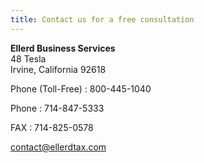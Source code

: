 ```yaml
---
title: Contact us for a free consultation
---
```


**Ellerd Business Services**  
48 Tesla  
Irvine, California 92618

Phone (Toll-Free)
: 800-445-1040

Phone
: 714-847-5333

FAX
: 714-825-0578

[contact@ellerdtax.com](mailto:contact@ellerdtax.com)

